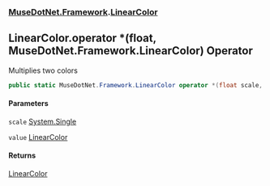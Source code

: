 ### [MuseDotNet.Framework](./MuseDotNet-Framework.md 'MuseDotNet.Framework').[LinearColor](./LinearColor.md 'MuseDotNet.Framework.LinearColor')
## LinearColor.operator *(float, MuseDotNet.Framework.LinearColor) Operator
Multiplies two colors  
```csharp
public static MuseDotNet.Framework.LinearColor operator *(float scale, MuseDotNet.Framework.LinearColor value);
```
#### Parameters
<a name='MuseDotNet-Framework-LinearColor-op_Multiply(float_MuseDotNet-Framework-LinearColor)-scale'></a>
`scale` [System.Single](https://docs.microsoft.com/en-us/dotnet/api/System.Single 'System.Single')  
  
<a name='MuseDotNet-Framework-LinearColor-op_Multiply(float_MuseDotNet-Framework-LinearColor)-value'></a>
`value` [LinearColor](./LinearColor.md 'MuseDotNet.Framework.LinearColor')  
  
#### Returns
[LinearColor](./LinearColor.md 'MuseDotNet.Framework.LinearColor')  
